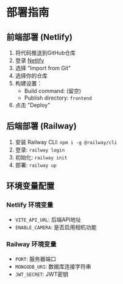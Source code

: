 # 部署指南

## 前端部署 (Netlify)

1. 将代码推送到GitHub仓库
2. 登录 [Netlify](https://netlify.com)
3. 选择 "Import from Git"
4. 选择你的仓库
5. 构建设置：
   - Build command: (留空)
   - Publish directory: `frontend`
6. 点击 "Deploy"

## 后端部署 (Railway)

1. 安装 Railway CLI: `npm i -g @railway/cli`
2. 登录: `railway login`
3. 初始化: `railway init`
4. 部署: `railway up`

## 环境变量配置

### Netlify 环境变量
- `VITE_API_URL`: 后端API地址
- `ENABLE_CAMERA`: 是否启用相机功能

### Railway 环境变量
- `PORT`: 服务器端口
- `MONGODB_URI`: 数据库连接字符串
- `JWT_SECRET`: JWT密钥
